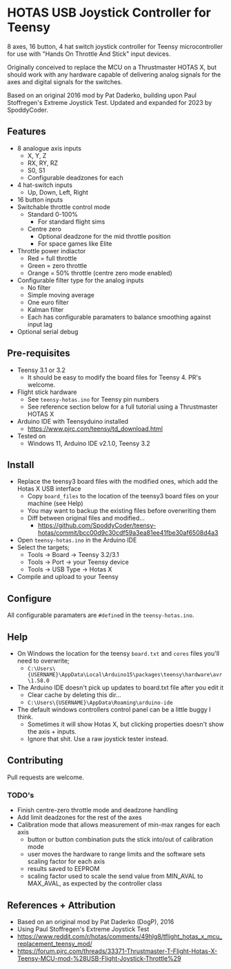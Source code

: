 # HOTAS USB Joystick Controller for Teensy

8 axes, 16 button, 4 hat switch joystick controller for Teensy microcontroller for use with "Hands On Throttle And Stick" input devices.

Originally conceived to replace the MCU on a Thrustmaster HOTAS X, 
but should work with any hardware capable of delivering analog signals for the axes and digital signals for the switches.

Based on an original 2016 mod by Pat Daderko, building upon Paul Stoffregen's Extreme Joystick Test.
Updated and expanded for 2023 by SpoddyCoder.

## Features

* 8 analogue axis inputs
    * X, Y, Z
    * RX, RY, RZ
    * S0, S1
    * Configurable deadzones for each
* 4 hat-switch inputs
    * Up, Down, Left, Right
* 16 button inputs
* Switchable throttle control mode
    * Standard 0-100%
        * For standard flight sims
    * Centre zero
        * Optional deadzone for the mid throttle position
        * For space games like Elite
* Throttle power indiactor
    * Red = full throttle
    * Green = zero throttle
    * Orange = 50% throttle (centre zero mode enabled)
* Configurable filter type for the analog inputs
    * No filter
    * Simple moving average
    * One euro filter
    * Kalman filter
    * Each has configurable paramaters to balance smoothing against input lag
* Optional serial debug

## Pre-requisites

* Teensy 3.1 or 3.2
    * It should be easy to modify the board files for Teensy 4. PR's welcome.
* Flight stick hardware
    * See `teensy-hotas.ino` for Teensy pin numbers
    * See reference section below for a full tutorial using a Thrustmaster HOTAS X
* Arduino IDE with Teensyduino installed
    * https://www.pjrc.com/teensy/td_download.html
* Tested on
    * Windows 11, Arduino IDE v2.1.0, Teensy 3.2

## Install

* Replace the teensy3 board files with the modified ones, which add the Hotas X USB interface
    * Copy `board_files` to the location of the teensy3 board files on your machine (see Help)
    * You may want to backup the existing files before overwriting them
    * Diff between original files and modified...
        * https://github.com/SpoddyCoder/teensy-hotas/commit/bcc00d9c30cdf59a3ea81ee41fbe30af6508d4a3
* Open `teensy-hotas.ino` in the Arduino IDE
* Select the targets;
    * Tools -> Board -> Teensy 3.2/3.1
    * Tools -> Port -> your Teensy device
    * Tools -> USB Type -> Hotas X
* Compile and upload to your Teensy

## Configure

All configurable paramaters are `#define`d in the `teensy-hotas.ino`.

## Help

* On Windows the location for the teensy `board.txt` and `cores` files you'll need to overwrite;
    * `C:\Users\{USERNAME}\AppData\Local\Arduino15\packages\teensy\hardware\avr\1.58.0`
* The Arduino IDE doesn't pick up updates to board.txt file after you edit it
    * Clear cache by deleting this dir...
    * `C:\Users\{USERNAME}\AppData\Roaming\arduino-ide`
* The default windows controllers control panel can be a little buggy I think. 
    * Sometimes it will show Hotas X, but clicking properties doesn't show the axis + inputs.
    * Ignore that shit. Use a raw joystick tester instead.

## Contributing

Pull requests are welcome.

### TODO's

* Finish centre-zero throttle mode and deadzone handling
* Add limit deadzones for the rest of the axes
* Calibration mode that allows measurement of min-max ranges for each axis
    * button or button combination puts the stick into/out of calibration mode
    * user moves the hardware to range limits and the software sets scaling factor for each axis
    * results saved to EEPROM
    * scaling factor used to scale the send value from MIN_AVAL to MAX_AVAL, as expected by the controller class

## References + Attribution

* Based on an original mod by Pat Daderko (DogP), 2016
* Using Paul Stoffregen's Extreme Joystick Test
* https://www.reddit.com/r/hotas/comments/49hlg8/tflight_hotas_x_mcu_replacement_teensy_mod/
* https://forum.pjrc.com/threads/33371-Thrustmaster-T-Flight-Hotas-X-Teensy-MCU-mod-%28USB-Flight-Joystick-Throttle%29

